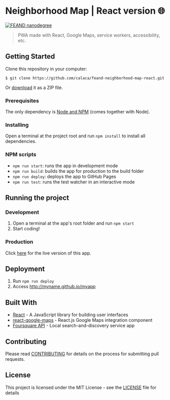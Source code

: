 # Neighborhood Map | React version :globe_with_meridians:

[![FEAND nanodegree](https://img.shields.io/badge/udacity-FEAND-02b3e4.svg?style=flat)](https://br.udacity.com/course/front-end-web-developer-nanodegree--nd001-br-advanced)

> PWA made with React, Google Maps, service workers, accessibility, etc.

## Getting Started

Clone this repository in your computer:

```
$ git clone https://github.com/calaca/feand-neighborhood-map-react.git
```

Or [download](https://github.com/calaca/feand-neighborhood-map-react/archive/master.zip) it as a ZIP file.

### Prerequisites

The only dependency is [Node and NPM](https://nodejs.org/en/download/) (comes together with Node).

### Installing

Open a terminal at the project root and run `npm install` to install all dependencies.

### NPM scripts

- `npm run start`: runs the app in development mode
- `npm run build`: builds the app for production to the build folder
- `npm run deploy`: deploys the app to GitHub Pages
- `npm run test`: runs the test watcher in an interactive mode

## Running the project

### Development

1. Open a terminal at the app's root folder and run `npm start`
2. Start coding!

### Production

Click [here](https://calaca.github.io/feand-neighborhood-map-react/) for the live version of this app.

## Deployment

1. Run `npm run deploy`
2. Access http://myname.github.io/myapp

## Built With

* [React](https://reactjs.org/) - A JavaScript library for building user interfaces
* [react-google-maps](https://github.com/tomchentw/react-google-maps) - React.js Google Maps integration component
* [Foursquare API](https://developer.foursquare.com/) - Local search-and-discovery service app

## Contributing

Please read [CONTRIBUTING](https://github.com/calaca/feand-neighborhood-map-react/blob/master/CONTRIBUTING.md) for details on the process for submitting pull requests.

## License

This project is licensed under the MIT License - see the [LICENSE](https://github.com/calaca/feand-neighborhood-map-react/blob/master/LICENSE) file for details
